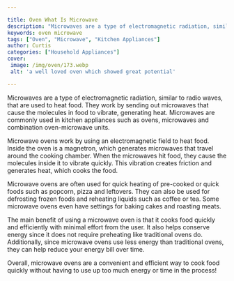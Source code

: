 ```yaml
---

title: Oven What Is Microwave
description: "Microwaves are a type of electromagnetic radiation, similar to radio waves, that are used to heat food. They work by sending out m...you wont regret reading on"
keywords: oven microwave
tags: ["Oven", "Microwave", "Kitchen Appliances"]
author: Curtis
categories: ["Household Appliances"]
cover: 
 image: /img/oven/173.webp
 alt: 'a well loved oven which showed great potential'

---
```


Microwaves are a type of electromagnetic radiation, similar to radio waves, that are used to heat food. They work by sending out microwaves that cause the molecules in food to vibrate, generating heat. Microwaves are commonly used in kitchen appliances such as ovens, microwaves and combination oven-microwave units.

Microwave ovens work by using an electromagnetic field to heat food. Inside the oven is a magnetron, which generates microwaves that travel around the cooking chamber. When the microwaves hit food, they cause the molecules inside it to vibrate quickly. This vibration creates friction and generates heat, which cooks the food.

Microwave ovens are often used for quick heating of pre-cooked or quick foods such as popcorn, pizza and leftovers. They can also be used for defrosting frozen foods and reheating liquids such as coffee or tea. Some microwave ovens even have settings for baking cakes and roasting meats. 

The main benefit of using a microwave oven is that it cooks food quickly and efficiently with minimal effort from the user. It also helps conserve energy since it does not require preheating like traditional ovens do. Additionally, since microwave ovens use less energy than traditional ovens, they can help reduce your energy bill over time. 

Overall, microwave ovens are a convenient and efficient way to cook food quickly without having to use up too much energy or time in the process!
